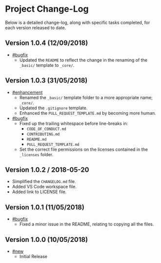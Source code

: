 # Project Change-Log

Below is a detailed change-log, along with specific tasks completed, for each
version released to date.

## Version 1.0.4 (12/09/2018)

- [#bugfix](#bugfix)
  - Updated the `README` to reflect the change in the renaming of the
    `_basic/` template to `_core/`.

## Version 1.0.3 (31/05/2018)

- [#enhancement](#enhancement)
  - Renamed the `_basic/` template folder to a more appropriate name; `_core/`.
  - Updated the `.gitignore` template.
  - Enhanced the `PULL_REQUEST_TEMPLATE.md` by becoming more human.
- [#bugfix](#bugfix)
  - Fixed up the trailing whitespace before line-breaks in:
    - `CODE_OF_CONDUCT.md`
    - `CONTRIBUTING.md`
    - `README.md`
    - `PULL_REQUEST_TEMPLATE.md`
  - Set the correct file permissions on the licenses contained in the
    `_licenses` folder.

## Version 1.0.2 / 2018-05-20

- Simplified the `CHANGELOG.md` file.
- Added VS Code workspace file.
- Added link to LICENSE file.

## Version 1.0.1 (11/05/2018)

- [#bugfix](#bugfix)
  - Fixed a minor issue in the README, relating to copying all the files.

## Version 1.0.0 (10/05/2018)

- [#new](#new)
  - Initial Release
